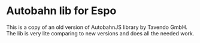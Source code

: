 # Autobahn lib for Espo

This is a copy of an old version of AutobahnJS library by Tavendo GmbH. The lib is very lite comparing to new versions and does all the needed work.
